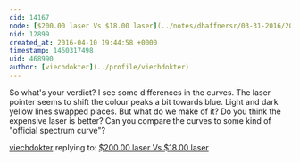 ```yaml
---
cid: 14167
node: [$200.00 laser Vs $18.00 laser](../notes/dhaffnersr/03-31-2016/200-00-laser-vs-18-00-laser)
nid: 12899
created_at: 2016-04-10 19:44:58 +0000
timestamp: 1460317498
uid: 468990
author: [viechdokter](../profile/viechdokter)
---
```


So what's your verdict? I see some differences in the curves. The laser pointer seems to shift the colour peaks a bit towards blue. Light and dark yellow lines swapped places. But what do we make of it? Do you think the expensive laser is better? Can you compare the curves to some kind of "official spectrum curve"?

[viechdokter](../profile/viechdokter) replying to: [$200.00 laser Vs $18.00 laser](../notes/dhaffnersr/03-31-2016/200-00-laser-vs-18-00-laser)

